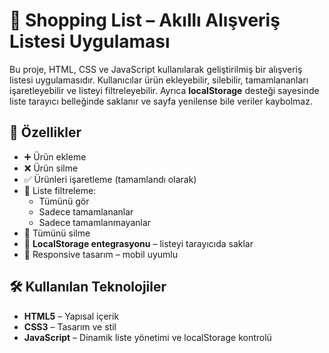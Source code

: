 # 🛒 Shopping List – Akıllı Alışveriş Listesi Uygulaması

Bu proje, HTML, CSS ve JavaScript kullanılarak geliştirilmiş bir alışveriş listesi uygulamasıdır. Kullanıcılar ürün ekleyebilir, silebilir, tamamlananları işaretleyebilir ve listeyi filtreleyebilir. Ayrıca **localStorage** desteği sayesinde liste tarayıcı belleğinde saklanır ve sayfa yenilense bile veriler kaybolmaz.

## 🚀 Özellikler

- ➕ Ürün ekleme
- ❌ Ürün silme
- ✅ Ürünleri işaretleme (tamamlandı olarak)
- 📂 Liste filtreleme:
  - Tümünü gör
  - Sadece tamamlananlar
  - Sadece tamamlanmayanlar
- 🧹 Tümünü silme
- 💾 **LocalStorage entegrasyonu** – listeyi tarayıcıda saklar
- 📱 Responsive tasarım – mobil uyumlu

## 🛠️ Kullanılan Teknolojiler

- **HTML5** – Yapısal içerik
- **CSS3** – Tasarım ve stil
- **JavaScript** – Dinamik liste yönetimi ve localStorage kontrolü
